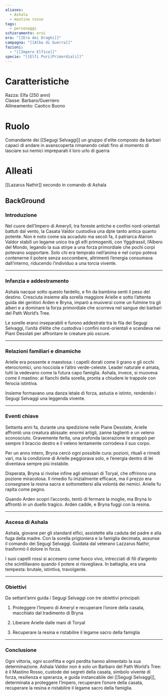 ```yaml
---
aliases:
  - Ashala
  - mastino rosso
tags:
  - personaggi
schieramento: eroi
era: "[[Era dei Draghi]]"
campagna: "[[Alba di Guerra]]"
fazioni:
  - "[[Impero Elfico]]"
specie: "[[Elfi Puri|Primordiali]]"
---
```

# Caratteristiche

Razza: Elfa (250 anni)  
Classe: Barbaro/Guerriero  
Allineamento: Caotico Buono

# Ruolo
Comandante dei [[Segugi Selvaggi]] un gruppo d'elite composto da barbari capaci di andare in avanscoperta rimanendo celati fino al momento di lasciare sui nemici impreparati il loro urlo di guerra

# Alleati
[[Lazarus Nathir]] secondo in comando di Ashala

## BackGround
### Introduzione

Nel cuore dell’Impero di Ameryll, tra foreste antiche e confini nord-orientali battuti dal vento, la Casata Valdor custodiva una dpte tanto antica quanto potente. Non è noto come sia accaduto ma secoli fa, il patriarca Alarion Valdor stabilì un legame unico tra gli elfi primogeniti, con Yggdrassil, l’Albero del Mondo, legando la sua stirpe a una forza primordiale che pochi corpi potevano sopportare. Solo chi era temprato nell’anima e nel corpo poteva contenerne il potere senza soccombere, altrimenti l’energia consumava dall’interno, riducendo l’individuo a una torcia vivente.

---
### Infanzia e addestramento

Ashala nacque sotto questo fardello, e fin da bambina sentì il peso del destino. Cresciuta insieme alla sorella maggiore Arielle e sotto l’attenta guida dei genitori Arden e Bryna, imparò a muoversi come un fulmine tra gli alberi e a dominare la forza primordiale che scorreva nel sangue dei barbari del Path World’s Tree.

Le sorelle erano inseparabili e furono addestrate tra le fila dei Segugi Selvaggi, l’unità d’élite che custodiva i confini nord-orientali e scendeva nei Piani Desolati per affrontare le creature più oscure.

---
### Relazioni familiari e dinamiche

Arielle era possente e maestosa: i capelli dorati come il grano e gli occhi eterocromici, uno nocciola e l’altro verde-celeste. Leader naturale e amata, tutti la vedevano come la futura capo famiglia. Ashala, invece, si muoveva come il mastino: ai fianchi della sorella, pronta a chiudere le trappole con ferocia istintiva.

Insieme formavano una danza letale di forza, astuzia e istinto, rendendo i Segugi Selvaggi una leggenda vivente.

---
### Eventi chiave

Settanta anni fa, durante una spedizione nelle Piane Desolate, Arielle affrontò una creatura abissale: enormi artigli, zanne taglienti e un veleno sconosciuto. Gravemente ferita, una profonda lacerazione le strappò per sempre il braccio destro e il veleno lentamente corrodeva il suo corpo.

Per un anno intero, Bryna cercò ogni possibile cura: pozioni, rituali e rimedi vari, ma la condizione di Arielle peggiorava solo, e l’energia dentro di lei diventava sempre più instabile.

Disperata, Bryna si rivolse infine agli emissari di Toryal, che offrirono una pozione miracolosa. Il rimedio fu inizialmente efficace, ma il prezzo era consegnare la resina sacra e sottomettersi alla volontà dei nemici. Arielle fu rapita come pegno.

Quando Arden scoprì l’accordo, tentò di fermare la moglie, ma Bryna lo affrontò in un duello tragico. Arden cadde, e Bryna fuggì con la resina.

---
### Ascesa di Ashala

Ashala, giovane per gli standard elfici, assistette alla caduta del padre e alla fuga della madre. Con la sorella prigioniera e la famiglia decimata, assunse il comando dei Segugi Selvaggi. Guidata dal veterano Lazzarus Nathir, trasformò il dolore in forza.

I suoi capelli rossi si accesero come fuoco vivo, intrecciati di fili d’argento che scintillavano quando il potere si risvegliava. In battaglia, era una tempesta: brutale, istintiva, travolgente.

---
### Obiettivi

Da settant’anni guida i Segugi Selvaggi con tre obiettivi principali:

1. Proteggere l’Impero di Ameryl e recuperare l’onore della casata, macchiato dal tradimento di Bryna

2. Liberare Arielle dalle mani di Toryal

3. Recuperare la resina e ristabilire il legame sacro della famiglia

---
### Conclusione

Ogni vittoria, ogni sconfitta e ogni perdita hanno alimentato la sua determinazione. Ashala Valdor non è solo un Barbaro del Path World’s Tree: è il Mastino Rosso, custode dei segreti della casata, simbolo vivente di forza, resilienza e speranza, e guida instancabile dei [[Segugi Selvaggi]], determinata a proteggere l’Impero, recuperare l’onore della casata, recuperare la resina e ristabilire il legame sacro della famiglia.